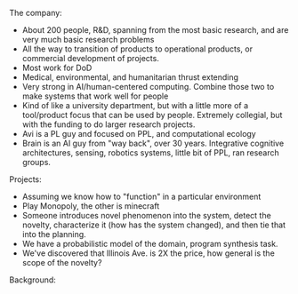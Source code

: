The company:
* About 200 people, R&D, spanning from the most basic research,
  and are very much basic research problems
* All the way to transition of products to operational products,
  or commercial development of projects.
* Most work for DoD
* Medical, environmental, and humanitarian thrust extending
* Very strong in AI/human-centered computing. Combine those two to
  make systems that work well for people
* Kind of like a university department, but with a little more of a
  tool/product focus that can be used by people. Extremely collegial,
  but with the funding to do larger research projects.
* Avi is a PL guy and focused on PPL, and computational ecology
* Brain is an AI guy from "way back", over 30 years. Integrative cognitive
  architectures, sensing, robotics systems, little bit of PPL, ran research
  groups.

Projects:
* Assuming we know how to "function" in a particular environment
* Play Monopoly, the other is minecraft
* Someone introduces novel phenomenon into the system, detect the novelty,
  characterize it (how has the system changed), and then tie that into the
  planning.
* We have a probabilistic model of the domain, program synthesis task.
* We've discovered that Illinois Ave. is 2X the price, how general is the scope
  of the novelty?

Background:
